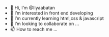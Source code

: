 - 👋 Hi, I’m @Ilyaabatan
- 👀 I’m interested in front end developing
- 🌱 I’m currently learning html,css & javascript
- 💞️ I’m looking to collaborate on ...
- 📫 How to reach me ...

<!ILYASU MUHAMMAD
Ilyaabatan/Ilyaabatan is a ✨ special ✨ repository because its `README.md` (this file) appears on your GitHub profile.
You can click the Preview link to take a look at your changes.
--->
